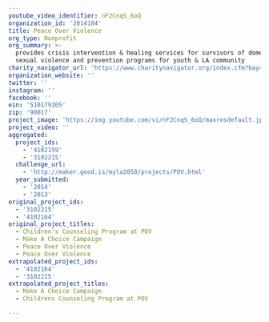 ```yaml
---
youtube_video_identifier: nF2CnqS_6oQ
organization_id: '2014184'
title: Peace Over Violence
org_type: Nonprofit
org_summary: >-
  provides crisis intervention & healing services for survivors of domestic &
  sexual violence and prevention programs for youth & LA community
charity_navigator_url: 'https://www.charitynavigator.org/index.cfm?bay=search.profile&ein=510179305'
organization_website: ''
twitter: ''
instagram: ''
facebook: ''
ein: '510179305'
zip: '90017'
project_image: 'https://img.youtube.com/vi/nF2CnqS_6oQ/maxresdefault.jpg'
project_video: ''
aggregated:
  project_ids:
    - '4102159'
    - '3102215'
  challenge_url:
    - 'http://maker.good.is/myla2050/projects/POV.html'
  year_submitted:
    - '2014'
    - '2013'
original_project_ids:
  - '3102215'
  - '4102164'
original_project_titles:
  - Children's Counseling Program at POV
  - Make A Choice Campaign
  - Peace Over Violence
  - Peace Over Violence
extrapolated_project_ids:
  - '4102164'
  - '3102215'
extrapolated_project_titles:
  - Make A Choice Campaign
  - Childrens Counseling Program at POV

---
```

